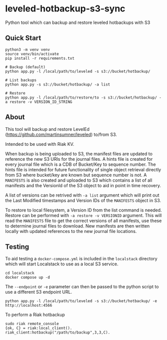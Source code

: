 # leveled-hotbackup-s3-sync
Python tool which can backup and restore leveled hotbackups with S3

## Quick Start
```
python3 -m venv venv
source venv/bin/activate
pip install -r requirements.txt

# Backup (default)
python app.py -l /local/path/to/leveled -s s3://bucket/hotbackup/

# List backups
python app.py -s s3://bucket/hotbackup/ -a list

# Restore
python app.py -l /local/path/to/restore/to -s s3://bucket/hotbackup/ -a restore -v VERSION_ID_STRING
```

## About
This tool will backup and restore LevelEd (https://github.com/martinsumner/leveled) to/from S3.

Intended to be used with Riak KV.

When backup is being uploaded to S3, the manifest files are updated to reference the new S3 URIs for the journal files.
A hints file is created for every journal file which is a CDB of Bucket/Key to sequence number.
The hints file is intended for future functionality of single object retrieval directly from S3 where bucket/key are known but sequence number is not.
A `MANIFESTS` is also created and uploaded to S3 which contains a list of all manifests and the VersionId of the S3 object to aid in point in time recovery.

A list of versions can be retrived with `-a list` argument which will print out the Last Modified timestamps and Version IDs of the `MANIFESTS` object in S3.

To restore to local filesystem, a Version ID from the list command is needed. Restore can be performed with `-a restore -v VERSIONID` argument.
This will read the `MANIFESTS` file to get the correct versions of all manifests, use these to determine journal files to download.
New manifests are then written locally with updated references to the new journal file locations.

## Testing
To aid testing a `docker-compose.yml` is included in the `localstack` directory which will start Localstack to use as a local S3 service.
```
cd localstack
docker compose up -d
```

The `--endpoint` or `-e` parameter can then be passed to the python script to use a different S3 endpoint URL.
```
python app.py -l /local/path/to/leveled -s s3://bucket/hotbackup/ -e http://localhost:4566
```

To perform a Riak hotbackup
```
sudo riak remote_console
{ok, C} = riak:local_client().
riak_client:hotbackup("/path/to/backup",3,3,C).
```
